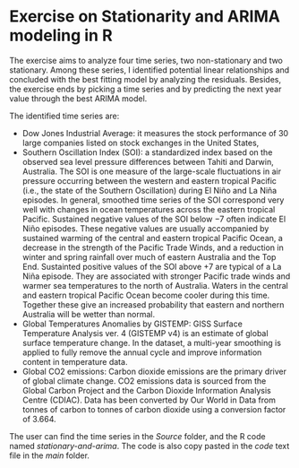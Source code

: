 # Exercise on Stationarity and ARIMA modeling in R

The exercise aims to analyze four time series, two non-stationary and two stationary. Among these series, I identified potential linear relationships and concluded with the best fitting model by analyzing the residuals. Besides, the exercise ends by picking a time series and by predicting the next year value through the best ARIMA model.

The identified time series are:

* Dow Jones Industrial Average: it measures the stock performance of 30 large companies listed on stock exchanges in the United States,
* Southern Oscillation Index (SOI): a standardized index based on the observed sea level pressure differences between Tahiti and Darwin, Australia. The SOI is one measure of the large-scale fluctuations in air pressure occurring between the western and eastern tropical Pacific (i.e., the state of the Southern Oscillation) during El Niño and La Niña episodes. In general, smoothed time series of the SOI correspond very well with changes in ocean temperatures across the eastern tropical Pacific. Sustained negative values of the SOI below −7 often indicate El Niño episodes. These negative values are usually accompanied by sustained warming of the central and eastern tropical Pacific Ocean, a decrease in the strength of the Pacific Trade Winds, and a reduction in winter and spring rainfall over much of eastern Australia and the Top End. Sustainted positive values of the SOI above +7 are typical of a La Niña episode. They are associated with stronger Pacific trade winds and warmer sea temperatures to the north of Australia. Waters in the central and eastern tropical Pacific Ocean become cooler during this time. Together these give an increased probability that eastern and northern Australia will be wetter than normal.
* Global Temperatures Anomalies by GISTEMP: GISS Surface Temperature Analysis ver. 4 (GISTEMP v4) is an estimate of global surface temperature change. In the dataset, a multi-year smoothing is applied to fully remove the annual cycle and improve information content in temperature data.
* Global CO2 emissions: Carbon dioxide emissions are the primary driver of global climate change. CO2 emissions data is sourced from the Global Carbon Project and the Carbon Dioxide Information Analysis Centre (CDIAC). Data has been converted by Our World in Data from tonnes of carbon to tonnes of carbon dioxide using a conversion factor of 3.664.

The user can find the time series in the _Source_ folder, and the R code named _stationary-and-arima_. The code is also copy pasted in the _code_ text file in the _main_ folder.
